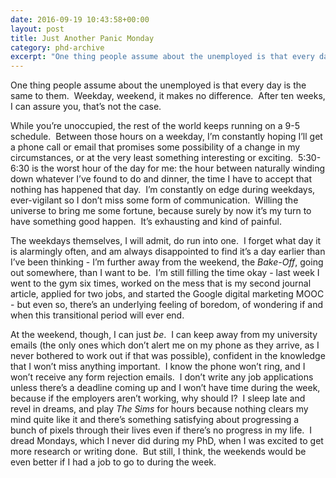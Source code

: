```yaml
---
date: 2016-09-19 10:43:58+00:00
layout: post
title: Just Another Panic Monday
category: phd-archive
excerpt: "One thing people assume about the unemployed is that every day is the same to them. Weekday, weekend, it makes no difference.  After ten weeks, I can assure you, that’s not the case."
---
```


One thing people assume about the unemployed is that every day is the same to them.  Weekday, weekend, it makes no difference.  After ten weeks, I can assure you, that’s not the case.

While you’re unoccupied, the rest of the world keeps running on a 9-5 schedule.  Between those hours on a weekday, I’m constantly hoping I’ll get a phone call or email that promises some possibility of a change in my circumstances, or at the very least something interesting or exciting.  5:30-6:30 is the worst hour of the day for me: the hour between naturally winding down whatever I’ve found to do and dinner, the time I have to accept that nothing has happened that day.  I’m constantly on edge during weekdays, ever-vigilant so I don’t miss some form of communication.  Willing the universe to bring me some fortune, because surely by now it’s my turn to have something good happen.  It’s exhausting and kind of painful.

The weekdays themselves, I will admit, do run into one.  I forget what day it is alarmingly often, and am always disappointed to find it’s a day earlier than I’ve been thinking - I’m further away from the weekend, the <cite>Bake-Off</cite>, going out somewhere, than I want to be.  I’m still filling the time okay - last week I went to the gym six times, worked on the mess that is my second journal article, applied for two jobs, and started the Google digital marketing MOOC - but even so, there’s an underlying feeling of boredom, of wondering if and when this transitional period will ever end.

At the weekend, though, I can just *be*.  I can keep away from my university emails (the only ones which don’t alert me on my phone as they arrive, as I never bothered to work out if that was possible), confident in the knowledge that I won’t miss anything important.  I know the phone won’t ring, and I won’t receive any form rejection emails.  I don’t write any job applications unless there’s a deadline coming up and I won’t have time during the week, because if the employers aren’t working, why should I?  I sleep late and revel in dreams, and play <cite>The Sims</cite> for hours because nothing clears my mind quite like it and there’s something satisfying about progressing a bunch of pixels through their lives even if there’s no progress in my life.  I dread Mondays, which I never did during my PhD, when I was excited to get more research or writing done.  But still, I think, the weekends would be even better if I had a job to go to during the week.  
